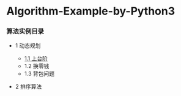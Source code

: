 # Algorithm-Example-by-Python3

### 算法实例目录
* 1 动态规划

     - [1.1 上台阶](https://github.com/Anfany/Algorithm-Example-by-Python3/blob/master/1.1%E4%B8%8A%E5%8F%B0%E9%98%B6.md)
     - 1.2 换零钱
     - 1.3 背包问题

* 2 排序算法
